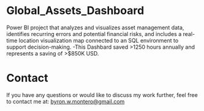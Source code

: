 # Global_Assets_Dashboard

Power BI project that analyzes and visualizes asset management data, identifies recurring errors and potential financial risks, and includes a real-time location visualization map connected to an SQL environment to support decision-making.
-This Dashbard saved >1250 hours annually and represents a saving of >$850K USD.

# Contact
If you have any questions or would like to discuss my work further, feel free to contact me at: byron.w.montero@gmail.com
